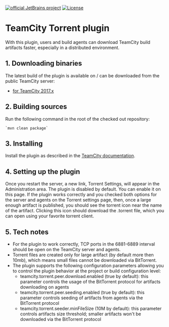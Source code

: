

[![official JetBrains project](http://jb.gg/badges/official.svg)](https://confluence.jetbrains.com/display/ALL/JetBrains+on+GitHub) [![License](https://img.shields.io/badge/License-Apache%202.0-blue.svg)](https://opensource.org/licenses/Apache-2.0)


 TeamCity Torrent plugin
 ===========================

 With this plugin, users and build agents can download TeamCity build artifacts faster,
 especially in a distributed environment.

## 1. Downloading binaries
 
 The latest build of the plugin is available on / can be downloaded from the public TeamCity server:
 * [for TeamCity 2017.x]( http://teamcity.jetbrains.com/repository/download/TeamCityPluginsByJetBrains_TorrentPlugin_TorrentPluginTeamcity20172Compatible/.lastPinned/bittorrent-support.zip)  

 ## 2. Building sources


 Run the following command in the root of the checked out repository:
 
    `mvn clean package`

 ## 3. Installing
 
 Install the plugin as described in the [TeamCity documentation](http://confluence.jetbrains.com/display/TCDL/Installing+Additional+Plugins).


## 4. Setting up the plugin

Once you restart the server, a new link, Torrent Settings, will appear in the Administration area. The plugin is disabled by default. You can enable it on this page.
If the plugin works correctly and you checked both options for the server and agents on the Torrent settings page, then, once a large enough artifact is published, you should see the torrent icon near the name of the artifact.
Clicking this icon should download the .torrent file, which you can open using your favorite torrent client. 
 
## 5. Tech notes

* For the plugin to work correctly, TCP ports in the 6881-6889 interval should be open on the TeamCity server and agents.
* Torrent files are created only for large artifact (by default more then 10mb), which means small files cannot be downloaded via BitTorrent.
* The plugin supports the following configuration parameters allowing you to control the plugin behavior at the project or build configuration level:
  * teamcity.torrent.peer.download.enabled (true by default): this parameter controls the usage of the BitTorrent protocol for artifacts downloading on agents
  * teamcity.torrent.peer.seeding.enabled (true by default): this parameter controls seeding of artifacts from agents via the BitTorrent protocol
  * teamcity.torrent.seeder.minFileSize (10M by default): this parameter controls artifacts size threshold; smaller artifacts won't be downloaded via the BitTorrent protocol
